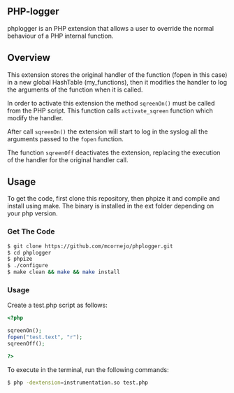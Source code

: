 ## PHP-logger
phplogger is an PHP extension that allows a user to override the normal behaviour 
of a PHP internal function.


## Overview
This extension stores the original handler of the function (fopen in this case) 
in a new global HashTable (my_functions), then it modifies the handler to log 
the arguments of the function when it is called.

In order to activate this extension the method `sqreenOn()` must be called from 
the PHP script. This function calls `activate_sqreen` function which modify the handler.

After call `sqreenOn()` the extension will start to log in the syslog all the 
arguments passed to the `fopen` function.

The function `sqreenOff` deactivates the extension, replacing the execution of the handler
for the original handler call.


## Usage
To get the code, first clone this repository, then phpize it and compile and install
using make. The binary is installed in the ext folder depending on your php version. 

### Get The Code
```bash
$ git clone https://github.com/mcornejo/phplogger.git
$ cd phplogger
$ phpize
$ ./configure
$ make clean && make && make install
```
### Usage
Create a test.php script as follows:

```php
<?php

sqreenOn();
fopen("test.text", "r");
sqreenOff();

?>
```

To execute in the terminal, run the following commands:
```bash
$ php -dextension=instrumentation.so test.php
```
